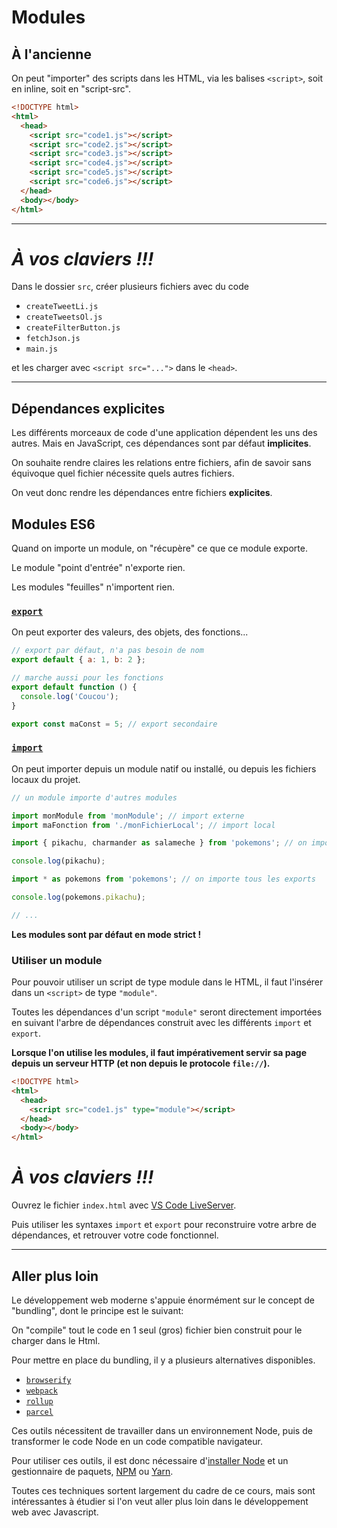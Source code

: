 # Modules

## À l'ancienne

On peut "importer" des scripts dans les HTML, via les balises `<script>`, soit en inline, soit en "script-src".

```html
<!DOCTYPE html>
<html>
  <head>
    <script src="code1.js"></script>
    <script src="code2.js"></script>
    <script src="code3.js"></script>
    <script src="code4.js"></script>
    <script src="code5.js"></script>
    <script src="code6.js"></script>
  </head>
  <body></body>
</html>
```

---

# **_À vos claviers !!!_**

Dans le dossier `src`, créer plusieurs fichiers avec du code

- `createTweetLi.js`
- `createTweetsOl.js`
- `createFilterButton.js`
- `fetchJson.js`
- `main.js`

et les charger avec `<script src="...">` dans le `<head>`.

---

## Dépendances explicites

Les différents morceaux de code d'une application dépendent les uns des autres. Mais en JavaScript, ces dépendances sont par défaut **implicites**.

On souhaite rendre claires les relations entre fichiers, afin de savoir sans équivoque quel fichier nécessite quels autres fichiers.

On veut donc rendre les dépendances entre fichiers **explicites**.

## Modules ES6

Quand on importe un module, on "récupère" ce que ce module exporte.

Le module "point d'entrée" n'exporte rien.

Les modules "feuilles" n'importent rien.

### [`export`](https://developer.mozilla.org/fr/docs/Web/JavaScript/Reference/Instructions/export)

On peut exporter des valeurs, des objets, des fonctions...

```js
// export par défaut, n'a pas besoin de nom
export default { a: 1, b: 2 };

// marche aussi pour les fonctions
export default function () {
  console.log('Coucou');
}

export const maConst = 5; // export secondaire
```

### [`import`](https://developer.mozilla.org/fr/docs/Web/JavaScript/Reference/Instructions/import)

On peut importer depuis un module natif ou installé, ou depuis les fichiers locaux du projet.

```js
// un module importe d'autres modules

import monModule from 'monModule'; // import externe
import maFonction from './monFichierLocal'; // import local

import { pikachu, charmander as salameche } from 'pokemons'; // on importe seulement "pikachu" et "charmander", que je renomme en "salameche"

console.log(pikachu);

import * as pokemons from 'pokemons'; // on importe tous les exports

console.log(pokemons.pikachu);

// ...
```

**Les modules sont par défaut en mode strict !**

### Utiliser un module

Pour pouvoir utiliser un script de type module dans le HTML, il faut l'insérer dans un `<script>` de type `"module"`.

Toutes les dépendances d'un script `"module"` seront directement importées en suivant l'arbre de dépendances construit avec les différents `import` et `export`.

**Lorsque l'on utilise les modules, il faut impérativement servir sa page depuis un serveur HTTP (et non depuis le protocole `file://`).**

```html
<!DOCTYPE html>
<html>
  <head>
    <script src="code1.js" type="module"></script>
  </head>
  <body></body>
</html>
```

# **_À vos claviers !!!_**

Ouvrez le fichier `index.html` avec [VS Code LiveServer](https://marketplace.visualstudio.com/items?itemName=ritwickdey.LiveServer).

Puis utiliser les syntaxes `import` et `export` pour reconstruire votre arbre de dépendances, et retrouver votre code fonctionnel.

---

## Aller plus loin

Le développement web moderne s'appuie énormément sur le concept de "bundling", dont le principe est le suivant:

On "compile" tout le code en 1 seul (gros) fichier bien construit pour le charger dans le Html.

Pour mettre en place du bundling, il y a plusieurs alternatives disponibles.

- [`browserify`](http://browserify.org/)
- [`webpack`](https://webpack.js.org/)
- [`rollup`](https://rollupjs.org/guide/en)
- [`parcel`](https://parceljs.org/)

Ces outils nécessitent de travailler dans un environnement Node, puis de transformer le code Node en un code compatible navigateur.

Pour utiliser ces outils, il est donc nécessaire d'[installer Node](https://nodejs.org/en/) et un gestionnaire de paquets, [NPM](https://www.npmjs.com/) ou [Yarn](https://yarnpkg.com/en/).

Toutes ces techniques sortent largement du cadre de ce cours, mais sont intéressantes à étudier si l'on veut aller plus loin dans le développement web avec Javascript.
